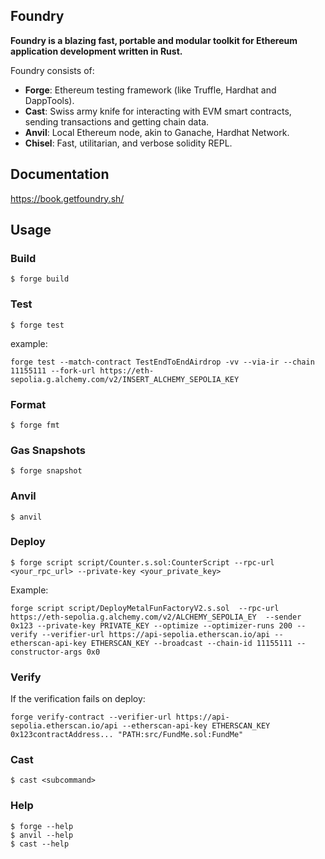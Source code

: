 ## Foundry

**Foundry is a blazing fast, portable and modular toolkit for Ethereum application development written in Rust.**

Foundry consists of:

- **Forge**: Ethereum testing framework (like Truffle, Hardhat and DappTools).
- **Cast**: Swiss army knife for interacting with EVM smart contracts, sending transactions and getting chain data.
- **Anvil**: Local Ethereum node, akin to Ganache, Hardhat Network.
- **Chisel**: Fast, utilitarian, and verbose solidity REPL.

## Documentation

https://book.getfoundry.sh/

## Usage

### Build

```shell
$ forge build
```

### Test

```shell
$ forge test
```

example:

```shell
forge test --match-contract TestEndToEndAirdrop -vv --via-ir --chain 11155111 --fork-url https://eth-sepolia.g.alchemy.com/v2/INSERT_ALCHEMY_SEPOLIA_KEY
```

### Format

```shell
$ forge fmt
```

### Gas Snapshots

```shell
$ forge snapshot
```

### Anvil

```shell
$ anvil
```

### Deploy

```shell
$ forge script script/Counter.s.sol:CounterScript --rpc-url <your_rpc_url> --private-key <your_private_key>
```

Example:

```shell
forge script script/DeployMetalFunFactoryV2.s.sol  --rpc-url https://eth-sepolia.g.alchemy.com/v2/ALCHEMY_SEPOLIA_EY  --sender 0x123 --private-key PRIVATE_KEY --optimize --optimizer-runs 200 --verify --verifier-url https://api-sepolia.etherscan.io/api --etherscan-api-key ETHERSCAN_KEY --broadcast --chain-id 11155111 --constructor-args 0x0
```

### Verify

If the verification fails on deploy:

```shell
forge verify-contract --verifier-url https://api-sepolia.etherscan.io/api --etherscan-api-key ETHERSCAN_KEY 0x123contractAddress... "PATH:src/FundMe.sol:FundMe"
```

### Cast

```shell
$ cast <subcommand>
```

### Help

```shell
$ forge --help
$ anvil --help
$ cast --help
```
